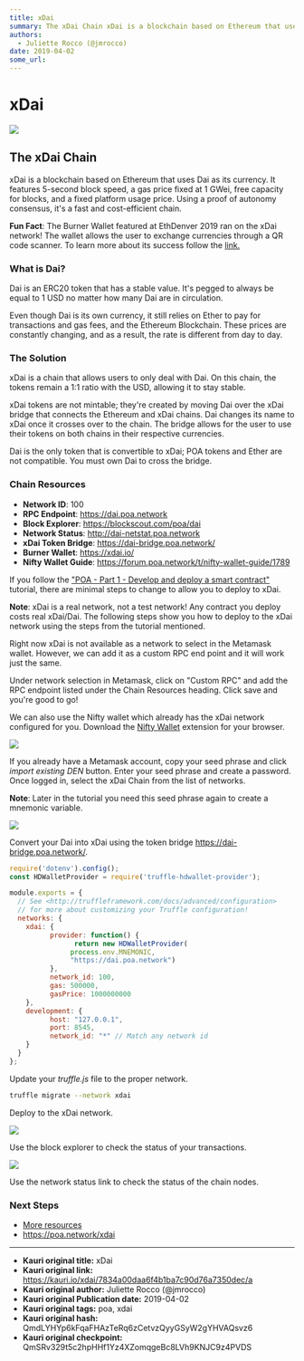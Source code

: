 ```yaml
---
title: xDai
summary: The xDai Chain xDai is a blockchain based on Ethereum that uses Dai as its currency. It features 5-second block speed, a gas price fixed at 1 GWei, free capacity for blocks, and a fixed platform usage price. Using a proof of autonomy consensus, its a fast and cost-efficient chain. Fun Fact- The Burner Wallet featured at EthDenver 2019 ran on the xDai network! The wallet allows the user to exchange currencies through a QR code scanner. To learn more about its success follow the link. What is Dai?
authors:
  - Juliette Rocco (@jmrocco)
date: 2019-04-02
some_url: 
---
```


# xDai

![](https://ipfs.infura.io/ipfs/QmPcYZHoqZoxc2ybhuXFyB8d1ExGLwV4WguKhwp65jLM7s)


## The xDai Chain

xDai is a blockchain based on Ethereum that uses Dai as its currency. It features 5-second block speed, a gas price fixed at 1 GWei, free capacity for blocks, and a fixed platform usage price. Using a proof of autonomy consensus, it's a fast and cost-efficient chain.

**Fun Fact**: The Burner Wallet featured at EthDenver 2019 ran on the xDai network! The wallet allows the user to exchange currencies through a QR code scanner. To learn more about its success follow the [link.](https://medium.com/gitcoin/burner-wallet-at-ethdenver-was-faa3851ea833)

### What is Dai?

Dai is an ERC20 token that has a stable value. It's pegged to always be equal to 1 USD no matter how many Dai are in circulation.

Even though Dai is its own currency, it still relies on Ether to pay for transactions and gas fees, and the Ethereum Blockchain. These prices are constantly changing, and as a result, the rate is different from day to day.

### The Solution

xDai is a chain that allows users to only deal with Dai. On this chain, the tokens remain a 1:1 ratio with the USD, allowing it to stay stable.

xDai tokens are not mintable; they're created by moving Dai over the xDai bridge that connects the Ethereum and xDai chains. Dai changes its name to xDai once it crosses over to the chain. The bridge allows for the user to use their tokens on both chains in their respective currencies.

Dai is the only token that is convertible to xDai; POA tokens and Ether are not compatible. You must own Dai to cross the bridge.

### Chain Resources

-   **Network ID**: 100
-   **RPC Endpoint**: <https://dai.poa.network>
-   **Block Explorer**: <https://blockscout.com/poa/dai>
-   **Network Status**: <http://dai-netstat.poa.network>
-   **xDai Token Bridge**: <https://dai-bridge.poa.network/>
-   **Burner Wallet**: <https://xdai.io/>
-   **Nifty Wallet Guide**: <https://forum.poa.network/t/nifty-wallet-guide/1789>

If you follow the ["POA - Part 1 - Develop and deploy a smart contract"](https://kauri.io/article/549b50d2318741dbba209110bb9e350e/v12/poa-part-1-develop-and-deploy-a-smart-contract) tutorial, there are minimal steps to change to allow you to deploy to xDai.

**Note**: xDai is a real network, not a test network! Any contract you deploy costs real xDai/Dai. The following steps show you how to deploy to the xDai network using the steps from the tutorial mentioned.

Right now xDai is not available as a network to select in the Metamask wallet. However, we can add it as a custom RPC end point and it will work just the same.

Under network selection in Metamask, click on "Custom RPC" and add the RPC endpoint listed under the Chain Resources heading. Click save and you're good to go!

We can also use the Nifty wallet which already has the xDai network configured for you. Download the [Nifty Wallet](https://chrome.google.com/webstore/detail/nifty-wallet/jbdaocneiiinmjbjlgalhcelgbejmnid/related?hl=en) extension for your browser.

![](https://ipfs.infura.io/ipfs/QmZ7B4UniExCxADK5HmudNaZS5knoU9m3CgQLuCDYzqfSu)

If you already have a Metamask account, copy your seed phrase and click _import existing DEN_ button. Enter your seed phrase and create a password. Once logged in, select the xDai Chain from the list of networks.

**Note**: Later in the tutorial you need this seed phrase again to create a mnemonic variable.

![](https://ipfs.infura.io/ipfs/QmW5kSUBShBqNkWMXqyWSajgrLkfkr2qkpAimXLsaTQPeb)

Convert your Dai into xDai using the token bridge <https://dai-bridge.poa.network/>.

``` javascript
require('dotenv').config();
const HDWalletProvider = require('truffle-hdwallet-provider');

module.exports = {
  // See <http://truffleframework.com/docs/advanced/configuration>
  // for more about customizing your Truffle configuration!
  networks: {
    xdai: {
          provider: function() {
                return new HDWalletProvider(
               process.env.MNEMONIC,
               "https://dai.poa.network")
          },
          network_id: 100,
          gas: 500000,
          gasPrice: 1000000000
    },
    development: {
          host: "127.0.0.1",
          port: 8545,
          network_id: "*" // Match any network id
    }
  }
};
```

Update your _truffle.js_ file to the proper network.

``` bash
truffle migrate --network xdai
```

Deploy to the xDai network.

![](https://ipfs.infura.io/ipfs/Qmd25W7zi27GL2Kx11yQbJ2mY5ynNiHXi1HbBe8bfHSmDQ)

Use the block explorer to check the status of your transactions.

![](https://ipfs.infura.io/ipfs/QmZQK4UsrnAyGyZbdwxwyJ1BAWdYdoU4fz8Lc6R97xvSdb)

Use the network status link to check the status of the chain nodes.

### Next Steps

-   [More resources](https://forum.poa.network/t/xdai-chain-resources/1769)
-   <https://poa.network/xdai>



---

- **Kauri original title:** xDai
- **Kauri original link:** https://kauri.io/xdai/7834a00daa6f4b1ba7c90d76a7350dec/a
- **Kauri original author:** Juliette Rocco (@jmrocco)
- **Kauri original Publication date:** 2019-04-02
- **Kauri original tags:** poa, xdai
- **Kauri original hash:** QmdLYHYp6kFqaFHAzTeRq6zCetvzQyyGSyW2gYHVAQsvz6
- **Kauri original checkpoint:** QmSRv329t5c2hpHHf1Yz4XZomqgeBc8LVh9KNJC9z4PVDS



